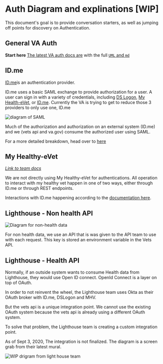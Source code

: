 # Auth Diagram and explinations [WIP]

This document's goal is to provide conversation starters, as well as jumping off points for discovery on Authentication. 


## General VA Auth

**Start here** [The latest VA auth docs are](https://github.com/department-of-veterans-affairs/va.gov-team/blob/master/products/identity-personalization/login/reference-documents/auth/authentication-and-authorization.md) with the full [`UML` and `md`](https://github.com/department-of-veterans-affairs/va.gov-team/tree/master/products/identity-personalization/login/reference-documents/auth)

## ID.me 

[ID.me](https://github.com/department-of-veterans-affairs/devops/blob/master/docs/External%20Service%20Integrations/ID.me.md)is an authentication provider. 

ID.me uses a basic SAML exchange to provide authorization for a user. A user can sign in with a variety of credentials, including [DS Logon](), [My Health-eVet](), or [ID.me](). Currently the VA is trying to get to reduce those 3 providers to only use one, ID.me

![diagram of SAML](id.png)


Much of the authorization and authorization on an external system (ID.me) and we (vets api and va.gov) consume the authorized user using SAML. 

For a more detailed breakdown, head over to [here](https://github.com/department-of-veterans-affairs/va.gov-team/blob/master/products/identity-personalization/login/user-login/login-data-flow.md)

## My Healthy-eVet

*[Link to team docs](https://github.com/department-of-veterans-affairs/devops/blob/master/docs/External%20Service%20Integrations/My%20Healthe%20Vet.md)*

We are not directly using My Healthy-eVet for authentications. All operation to interact with my healthy vet happen in one of two ways, either through ID.me or through REST endpoints. 

Interactions with ID.me happening according to the [documentation here](https://github.com/department-of-veterans-affairs/va.gov-team/blob/master/products/identity-personalization/login/reference-documents/login/fe-login-and-logout.md).


## Lighthouse - Non health API

![Diagram for non-health data](Lighthouse.NonHealthApi.png)

For non health data, we use an API that is was given to the API team to use with each request. This key is stored an environment variable in the Vets API. 

## Lighthouse - Health API 

Normally, if an outside system wants to consume Health data from Lighthouse, they would use Open ID connect. OpenId Connect is a layer on top of OAuth.

In order to not reinvent the wheel, the Lighthouse team uses Okta as their OAuth broker with ID.me, DSLogon and MHV. 

But the vets api is a unique integration point. We cannot use the existing OAuth system because the vets api is already using a different OAuth system. 

To solve that problem, the Lighthouse team is creating a custom integration point. 

As of Sept 3, 2020, The integration is not finalized. The diagram is a screen grab from their latest mural.

![WIP drigram from light house team ](lighthouse.health.api.v0.png)
